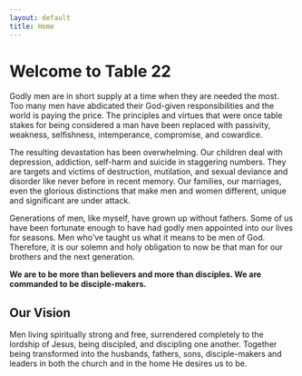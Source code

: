 ```yaml
---
layout: default
title: Home
---
```

# Welcome to Table 22
Godly men are in short supply at a time when they are needed the most. Too many men have abdicated their God-given responsibilities and the world is paying the price. The principles and virtues that were once table stakes for being considered a man have been replaced with passivity, weakness, selfishness, intemperance, compromise, and cowardice.

The resulting devastation has been overwhelming. Our children deal with depression, addiction, self-harm and suicide in staggering numbers. They are targets and victims of destruction, mutilation, and sexual deviance and disorder like never before in recent memory. Our families, our marriages, even the glorious distinctions that make men and women different, unique and significant are under attack.

Generations of men, like myself, have grown up without fathers. Some of us have been fortunate enough to have had godly men appointed into our lives for seasons. Men who’ve taught us what it means to be men of God. Therefore, it is our solemn and holy obligation to now be that man for our brothers and the next generation. 

**We are to be more than believers and more than disciples. We are commanded to be disciple-makers.**

## Our Vision
Men living spiritually strong and free, surrendered completely to the lordship of Jesus, being discipled, and discipling one another. Together being transformed into the husbands, fathers, sons, disciple-makers and leaders in both the church and in the home He desires us to be.
